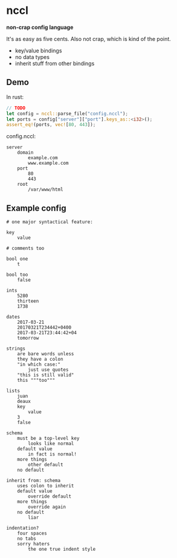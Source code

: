 # nccl

**non-crap config language**

It's as easy as five cents. Also not crap, which is kind of the point.

* key/value bindings
* no data types
* inherit stuff from other bindings

## Demo

In rust:

```rust
// TODO
let config = nccl::parse_file("config.nccl");
let ports = config["server"]["port"].keys_as::<i32>();
assert_eq!(ports, vec![80, 443]);
```

config.nccl:

```
server
    domain
        example.com
        www.example.com
    port
        80
        443
    root
        /var/www/html
```

## Example config

```
# one major syntactical feature:

key
    value

# comments too

bool one
    t

bool too
    false

ints
    5280
    thirteen
    1738

dates
    2017-03-21
    20170321T234442+0400
    2017-03-21T23:44:42+04
    tomorrow

strings
    are bare words unless
    they have a colon
    "in which case:"
        just use quotes
    "this is still valid"
    this """too"""

lists
    juan
    deaux
    key
        value
    3
    false

schema
    must be a top-level key
        looks like normal
    default value
        in fact is normal!
    more things
        other default
    no default

inherit from: schema
    uses colon to inherit
    default value
        override default
    more things
        override again
    no default
        liar

indentation?
    four spaces
    no tabs
    sorry haters
        the one true indent style
```

